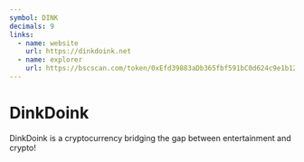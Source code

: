 ```yaml
---
symbol: DINK
decimals: 9
links:
  - name: website
    url: https://dinkdoink.net
  - name: explorer
    url: https://bscscan.com/token/0xEfd39883aDb365fbf591bC0d624c9e1b12AEA35f
---
```


# DinkDoink

DinkDoink is a cryptocurrency bridging the gap between entertainment and crypto!
